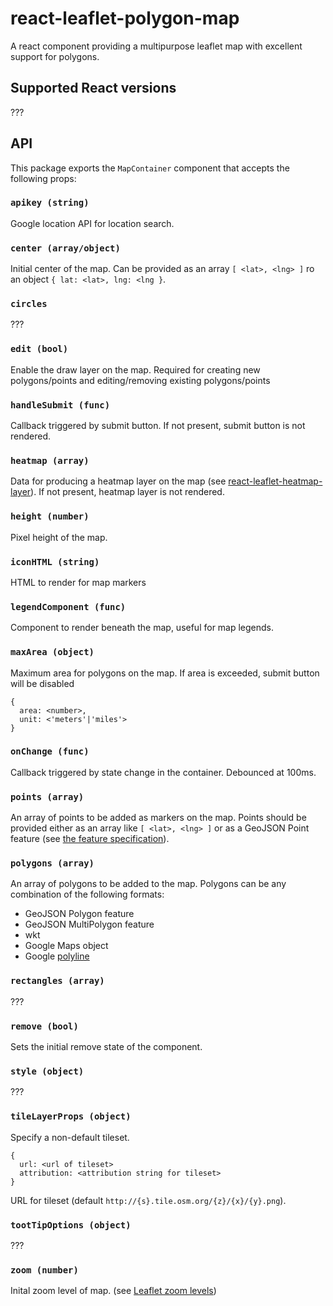 # react-leaflet-polygon-map

A react component providing a multipurpose leaflet map with excellent support
for polygons.

## Supported React versions

???


## API

This package exports the `MapContainer` component that accepts the following
props:

### `apikey (string)`

Google location API for location search.

### `center (array/object)`

Initial center of the map. Can be provided as an array `[ <lat>, <lng> ]` ro an
object `{ lat: <lat>, lng: <lng }`.

### `circles`

???

### `edit (bool)`

Enable the draw layer on the map. Required for creating new polygons/points and
editing/removing existing polygons/points

### `handleSubmit (func)`

Callback triggered by submit button. If not present, submit button is not
rendered.

### `heatmap (array)`

Data for producing a heatmap layer on the map (see [react-leaflet-heatmap-layer](https://github.com/OpenGov/react-leaflet-heatmap-layer)).
If not present, heatmap layer is not rendered.

### `height (number)`

Pixel height of the map.

### `iconHTML (string)`

HTML to render for map markers

### `legendComponent (func)`

Component to render beneath the map, useful for map legends.

### `maxArea (object)`

Maximum area for polygons on the map. If area is exceeded, submit button will
be disabled
```
{
  area: <number>,
  unit: <'meters'|'miles'>
}
```

### `onChange (func)`

Callback triggered by state change in the container. Debounced at 100ms.

### `points (array)`

An array of points to be added as markers on the map. Points should be
provided either as an array like `[ <lat>, <lng> ]` or as a GeoJSON Point
feature (see [the feature specification](https://macwright.org/2015/03/23/geojson-second-bite.html#features)).

### `polygons (array)`

An array of polygons to be added to the map. Polygons can be any combination of
the following formats:

- GeoJSON Polygon feature
- GeoJSON MultiPolygon feature
- wkt
- Google Maps object
- Google [ polyline ]( https://developers.google.com/maps/documentation/utilities/polylineutility )

### `rectangles (array)`

???

### `remove (bool)`

Sets the initial remove state of the component.

### `style (object)`

???

### `tileLayerProps (object)`

Specify a non-default tileset.

```
{
  url: <url of tileset>
  attribution: <attribution string for tileset>
}
```

URL for tileset (default `http://{s}.tile.osm.org/{z}/{x}/{y}.png`).

### `tootTipOptions (object)`

???

### `zoom (number)`

Inital zoom level of map. (see [Leaflet zoom levels](http://leafletjs.com/examples/zoom-levels/))

